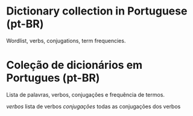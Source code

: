 Dictionary collection in Portuguese (pt-BR)
===

Wordlist, verbs, conjugations, term frequencies.

Coleção de dicionários em Portugues (pt-BR)
===

Lista de palavras, verbos, conjugações e frequência de termos.


*verbos* lista de verbos
*conjugações* todas as conjugações dos verbos
